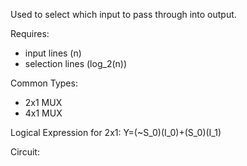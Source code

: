 Used to select which input to pass through into output. 

Requires:
- input lines (n)
- selection lines (log_2(n))

Common Types:
- 2x1 MUX
- 4x1 MUX

Logical Expression for 2x1:
Y=(~S_0)(I_0)+(S_0)(I_1)

Circuit:
